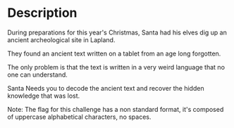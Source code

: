 # Description

During preparations for this year's Christmas, Santa had his elves dig up an ancient archeological site in Lapland.

They found an ancient text written on a tablet from an age long forgotten.

The only problem is that the text is written in a very weird language that no one can understand.

Santa Needs you to decode the ancient text and recover the hidden knowledge that was lost.

Note: The flag for this challenge has a non standard format, it's composed of uppercase alphabetical characters, no spaces.